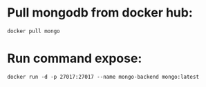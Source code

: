 # Pull mongodb from docker hub:
```
docker pull mongo
```

# Run command expose:
```
docker run -d -p 27017:27017 --name mongo-backend mongo:latest
```